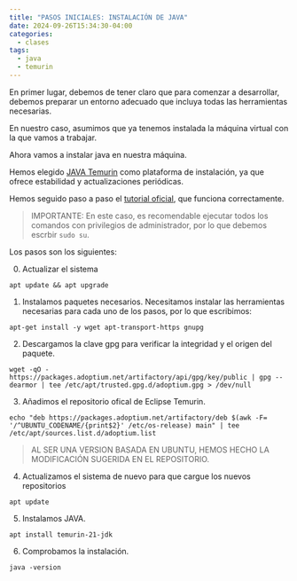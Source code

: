 ```yaml
---
title: "PASOS INICIALES: INSTALACIÓN DE JAVA"
date: 2024-09-26T15:34:30-04:00
categories:
  - clases
tags:
  - java
  - temurin
---
```


En primer lugar, debemos de tener claro que para comenzar a desarrollar, debemos preparar un entorno adecuado que incluya todas las herramientas necesarias.

En nuestro caso, asumimos que ya tenemos instalada la máquina virtual con la que vamos a trabajar.

Ahora vamos a instalar java en nuestra máquina.

Hemos elegido [JAVA Temurin](https://adoptium.net/es/temurin/releases/) como plataforma de instalación, ya que ofrece estabilidad y actualizaciones periódicas.

Hemos seguido paso a paso el [tutorial oficial](https://adoptium.net/es/installation/linux/), que funciona correctamente.

> IMPORTANTE: En este caso, es recomendable ejecutar todos los comandos con privilegios de administrador, por lo que debemos escrbir ```sudo su```.

Los pasos son los siguientes:

0. Actualizar el sistema
  ```
  apt update && apt upgrade
  ```

1. Instalamos paquetes necesarios.
  Necesitamos instalar las herramientas necesarias para cada uno de los pasos, por lo que escribimos:

  ```
  apt-get install -y wget apt-transport-https gnupg
  ```

2.  Descargamos la clave gpg para verificar la integridad y el origen del paquete. 
  ```
  wget -qO - https://packages.adoptium.net/artifactory/api/gpg/key/public | gpg --dearmor | tee /etc/apt/trusted.gpg.d/adoptium.gpg > /dev/null
  ```
 
3. Añadimos el repositorio ofical de Eclipse Temurin.
  ```
  echo "deb https://packages.adoptium.net/artifactory/deb $(awk -F= '/^UBUNTU_CODENAME/{print$2}' /etc/os-release) main" | tee /etc/apt/sources.list.d/adoptium.list 
  ```
  > AL SER UNA VERSION BASADA EN UBUNTU, HEMOS HECHO LA MODIFICACIÓN SUGERIDA EN EL REPOSITORIO.

4. Actualizamos el sistema de nuevo para que cargue los nuevos repositorios
  ```
  apt update
  ```

5. Instalamos JAVA.

  ```
  apt install temurin-21-jdk
  ```  
  
6. Comprobamos la instalación.

  ```
  java -version
  ```    

